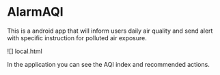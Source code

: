 # AlarmAQI

This is a android app that will inform users daily air quality and send alert with specific instruction for polluted air exposure.

![] local.html

In the application you can see the AQI index and recommended actions.
